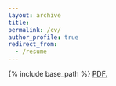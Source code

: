 ```yaml
---
layout: archive
title:
permalink: /cv/
author_profile: true
redirect_from:
  - /resume
---
```


{% include base_path %}
<object data="../files/CV_Lina.pdf" width="1000" height="1000" type='application/pdf'></object>
<a href="lina-lukyantseva.github.io/files/CV_Lina.pdf" target="_blank">PDF.</a>
